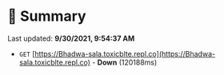 # 📖 Summary
Last updated: **9/30/2021, 9:54:37 AM**

- `GET` [https://Bhadwa-sala.toxicblte.repl.co](https://Bhadwa-sala.toxicblte.repl.co) - **Down** (120188ms)
